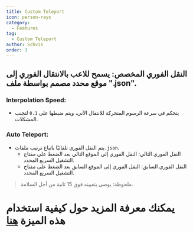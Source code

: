 ```yaml
---
title: Custom Teleport
icon: person-rays
category:
  - Features
tag:
  - Custom Teleport
author: Schvis
order: 3
---
```


## النقل الفوري المخصص: يسمح للاعب بالانتقال الفوري إلى موقع محدد مصمم بواسطة ملف ".json".
### Interpolation Speed:
- يتحكم في سرعة الرسوم المتحركة للانتقال الآني، ويتم ضبطها على `0.1` لتجنب المشكلات.
### Auto Teleport:
-  يتم النقل الفوري تلقائيًا باتباع ترتيب ملفات`.json`.
    - النقل الفوري التالي: النقل الفوري إلى الموقع التالي بعد الضغط على مفتاح التشغيل السريع المحدد.
    - النقل الفوري السابق: النقل الفوري إلى الموقع السابق بعد الضغط على مفتاح التشغيل السريع المحدد.
> ملحوظة: يوصى بتعيينه فوق 15 ثانية من أجل السلامة.

# يمكنك معرفة المزيد حول كيفية استخدام هذه الميزة [هنا](../.././guide/custom-tp-setting.md)

